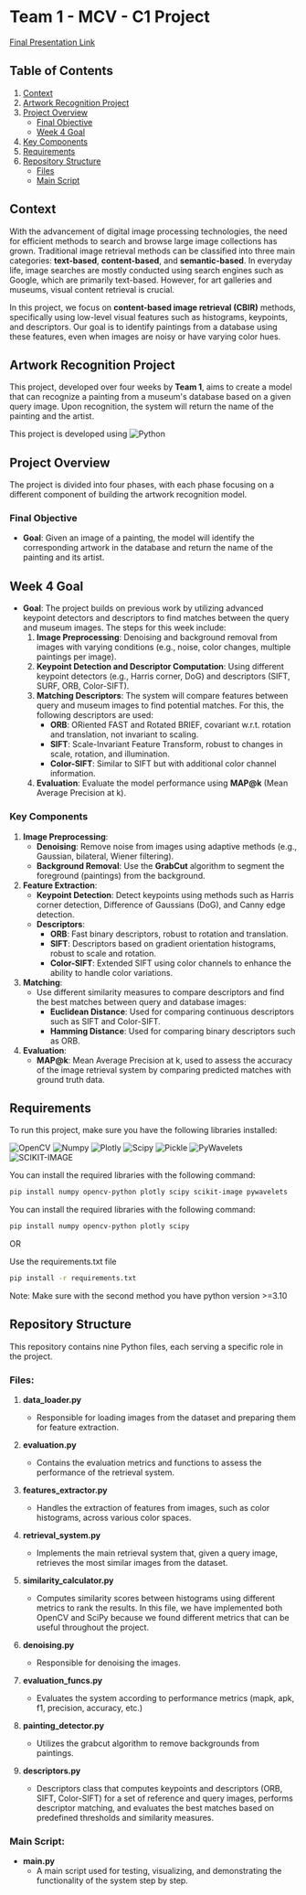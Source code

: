 # Team 1 - MCV - C1 Project
[Final Presentation Link](https://docs.google.com/presentation/d/1Xz03CzWZmyQkbncYOwvQSF6lD40i6VKnCJMsriLYW8I/edit?usp=sharing)
## Table of Contents

1. [Context](#context)
2. [Artwork Recognition Project](#artwork-recognition-project)
3. [Project Overview](#project-overview)
   - [Final Objective](#final-objective)
   - [Week 4 Goal](#week-4-goal)
4. [Key Components](#key-components)
5. [Requirements](#requirements)
6. [Repository Structure](#repository-structure)
   - [Files](#files)
   - [Main Script](#main-script)

## Context

With the advancement of digital image processing technologies, the need for efficient methods to search and browse large image collections has grown. Traditional image retrieval methods can be classified into three main categories: **text-based**, **content-based**, and **semantic-based**. In everyday life, image searches are mostly conducted using search engines such as Google, which are primarily text-based. However, for art galleries and museums, visual content retrieval is crucial.

In this project, we focus on **content-based image retrieval (CBIR)** methods, specifically using low-level visual features such as histograms, keypoints, and descriptors. Our goal is to identify paintings from a database using these features, even when images are noisy or have varying color hues.

## Artwork Recognition Project

This project, developed over four weeks by **Team 1**, aims to create a model that can recognize a painting from a museum's database based on a given query image. Upon recognition, the system will return the name of the painting and the artist.

This project is developed using ![Python](https://img.shields.io/badge/Python-FFD43B?style=for-the-badge&logo=python&logoColor=blue)

## Project Overview

The project is divided into four phases, with each phase focusing on a different component of building the artwork recognition model.

### Final Objective

- **Goal**: Given an image of a painting, the model will identify the corresponding artwork in the database and return the name of the painting and its artist.

## Week 4 Goal

- **Goal**: The project builds on previous work by utilizing advanced keypoint detectors and descriptors to find matches between the query and museum images. The steps for this week include:
  1. **Image Preprocessing**: Denoising and background removal from images with varying conditions (e.g., noise, color changes, multiple paintings per image).
  2. **Keypoint Detection and Descriptor Computation**: Using different keypoint detectors (e.g., Harris corner, DoG) and descriptors (SIFT, SURF, ORB, Color-SIFT).
  3. **Matching Descriptors**: The system will compare features between query and museum images to find potential matches. For this, the following descriptors are used:
     - **ORB**: ORiented FAST and Rotated BRIEF, covariant w.r.t. rotation and translation, not invariant to scaling.
     - **SIFT**: Scale-Invariant Feature Transform, robust to changes in scale, rotation, and illumination.
     - **Color-SIFT**: Similar to SIFT but with additional color channel information.
  4. **Evaluation**: Evaluate the model performance using **MAP@k** (Mean Average Precision at k).

### Key Components

1. **Image Preprocessing**:
   - **Denoising**: Remove noise from images using adaptive methods (e.g., Gaussian, bilateral, Wiener filtering).
   - **Background Removal**: Use the **GrabCut** algorithm to segment the foreground (paintings) from the background.
2. **Feature Extraction**:
   - **Keypoint Detection**: Detect keypoints using methods such as Harris corner detection, Difference of Gaussians (DoG), and Canny edge detection.
   - **Descriptors**:
     - **ORB**: Fast binary descriptors, robust to rotation and translation.
     - **SIFT**: Descriptors based on gradient orientation histograms, robust to scale and rotation.
     - **Color-SIFT**: Extended SIFT using color channels to enhance the ability to handle color variations.
3. **Matching**:
   - Use different similarity measures to compare descriptors and find the best matches between query and database images:
     - **Euclidean Distance**: Used for comparing continuous descriptors such as SIFT and Color-SIFT.
     - **Hamming Distance**: Used for comparing binary descriptors such as ORB.
4. **Evaluation**:
   - **MAP@k**: Mean Average Precision at k, used to assess the accuracy of the image retrieval system by comparing predicted matches with ground truth data.

## Requirements

To run this project, make sure you have the following libraries installed:

![OpenCV](https://img.shields.io/badge/OpenCV-27338e?style=for-the-badge&logo=OpenCV&logoColor=white)
![Numpy](https://img.shields.io/badge/Numpy-777BB4?style=for-the-badge&logo=numpy&logoColor=white)
![Plotly](https://img.shields.io/badge/Plotly-239120?style=for-the-badge&logo=plotly&logoColor=white)
![Scipy](https://img.shields.io/badge/scipy-FF6633?style=for-the-badge&logo=spicy&logoColor=white)
![Pickle](https://img.shields.io/badge/Pickle-0a9c6b?style=for-the-badge&logo=python&logoColor=white)
![PyWavelets](https://img.shields.io/badge/PyWavelets-1d8bcd?style=for-the-badge&logo=python&logoColor=white)
![SCIKIT-IMAGE](https://img.shields.io/badge/scikit--image-5b80b1?style=for-the-badge&logo=python&logoColor=white)

You can install the required libraries with the following command:

```bash
pip install numpy opencv-python plotly scipy scikit-image pywavelets
```
You can install the required libraries with the following command:

```bash
pip install numpy opencv-python plotly scipy
````

OR

Use the requirements.txt file

```bash
pip install -r requirements.txt
```

Note: Make sure with the second method you have python version >=3.10

## Repository Structure

This repository contains nine Python files, each serving a specific role in the project.

### Files:

1. **data_loader.py**

   - Responsible for loading images from the dataset and preparing them for feature extraction.

2. **evaluation.py**

   - Contains the evaluation metrics and functions to assess the performance of the retrieval system.

3. **features_extractor.py**

   - Handles the extraction of features from images, such as color histograms, across various color spaces.

4. **retrieval_system.py**

   - Implements the main retrieval system that, given a query image, retrieves the most similar images from the dataset.

5. **similarity_calculator.py**

   - Computes similarity scores between histograms using different metrics to rank the results. In this file, we have implemented both OpenCV and SciPy because we found different metrics that can be useful throughout the project.

6. **denoising.py**

   - Responsible for denoising the images.

7. **evaluation_funcs.py**

   - Evaluates the system according to performance metrics (mapk, apk, f1, precision, accuracy, etc.)

8. **painting_detector.py**
   - Utilizes the grabcut algorithm to remove backgrounds from paintings.
9. **descriptors.py**
    - Descriptors class that computes keypoints and descriptors (ORB, SIFT, Color-SIFT) for a set of reference and query images, performs descriptor matching, and evaluates the best matches based on predefined thresholds and similarity measures.

### Main Script:

- **main.py**
  - A main script used for testing, visualizing, and demonstrating the functionality of the system step by step.
